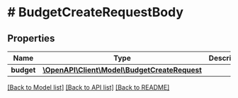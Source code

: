 # # BudgetCreateRequestBody

## Properties

Name | Type | Description | Notes
------------ | ------------- | ------------- | -------------
**budget** | [**\OpenAPI\Client\Model\BudgetCreateRequest**](BudgetCreateRequest.md) |  | [optional]

[[Back to Model list]](../../README.md#models) [[Back to API list]](../../README.md#endpoints) [[Back to README]](../../README.md)

